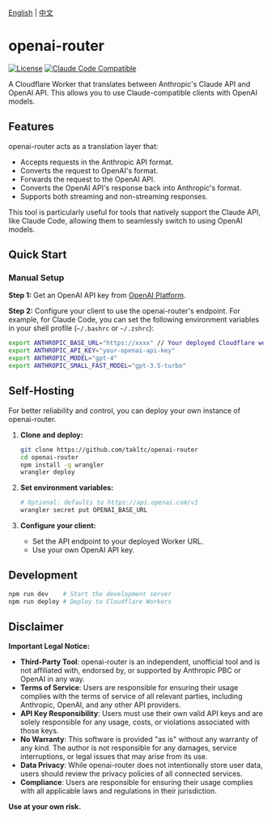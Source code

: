 [English](./README.md) | [中文](./README.zh-CN.md)

# openai-router

[![License](https://img.shields.io/badge/License-Apache_2.0-yellow.svg)](https://opensource.org/licenses/Apache-2.0)
[![Claude Code Compatible](https://img.shields.io/badge/Claude%20Code-Compatible-blue)](https://claude.ai/code)

A Cloudflare Worker that translates between Anthropic's Claude API and OpenAI API. This allows you to use Claude-compatible clients with OpenAI models.

## Features

openai-router acts as a translation layer that:
- Accepts requests in the Anthropic API format.
- Converts the request to OpenAI's format.
- Forwards the request to the OpenAI API.
- Converts the OpenAI API's response back into Anthropic's format.
- Supports both streaming and non-streaming responses.

This tool is particularly useful for tools that natively support the Claude API, like Claude Code, allowing them to seamlessly switch to using OpenAI models.

## Quick Start

### Manual Setup

**Step 1:** Get an OpenAI API key from [OpenAI Platform](https://platform.openai.com/api-keys).

**Step 2:** Configure your client to use the openai-router's endpoint. For example, for Claude Code, you can set the following environment variables in your shell profile (`~/.bashrc` or `~/.zshrc`):

```bash
export ANTHROPIC_BASE_URL="https://xxxx" // Your deployed Cloudflare worker instance address
export ANTHROPIC_API_KEY="your-openai-api-key"
export ANTHROPIC_MODEL="gpt-4"
export ANTHROPIC_SMALL_FAST_MODEL="gpt-3.5-turbo"
```

## Self-Hosting

For better reliability and control, you can deploy your own instance of openai-router.

1. **Clone and deploy:**
   ```bash
   git clone https://github.com/takltc/openai-router
   cd openai-router
   npm install -g wrangler
   wrangler deploy
   ```

2. **Set environment variables:**
   
   ```bash
   # Optional: defaults to https://api.openai.com/v1
   wrangler secret put OPENAI_BASE_URL
   ```
   
3. **Configure your client:**
   - Set the API endpoint to your deployed Worker URL.
   - Use your own OpenAI API key.

## Development

```bash
npm run dev    # Start the development server
npm run deploy # Deploy to Cloudflare Workers
```

## Disclaimer

**Important Legal Notice:**

- **Third-Party Tool**: openai-router is an independent, unofficial tool and is not affiliated with, endorsed by, or supported by Anthropic PBC or OpenAI in any way.
- **Terms of Service**: Users are responsible for ensuring their usage complies with the terms of service of all relevant parties, including Anthropic, OpenAI, and any other API providers.
- **API Key Responsibility**: Users must use their own valid API keys and are solely responsible for any usage, costs, or violations associated with those keys.
- **No Warranty**: This software is provided "as is" without any warranty of any kind. The author is not responsible for any damages, service interruptions, or legal issues that may arise from its use.
- **Data Privacy**: While openai-router does not intentionally store user data, users should review the privacy policies of all connected services.
- **Compliance**: Users are responsible for ensuring their usage complies with all applicable laws and regulations in their jurisdiction.

**Use at your own risk.**
